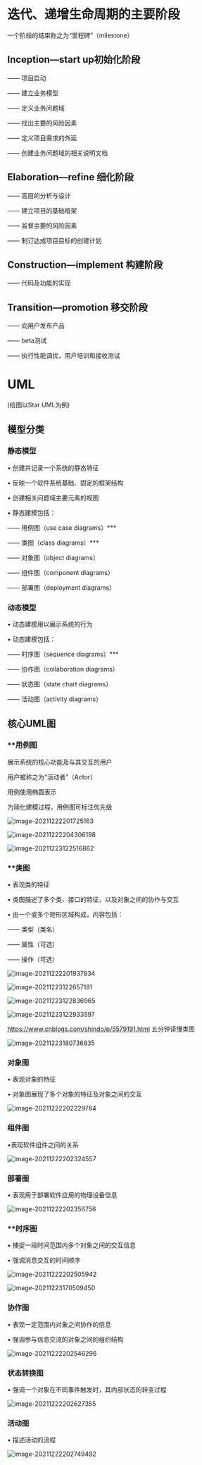 # 迭代、递增生命周期的主要阶段

一个阶段的结束称之为“里程碑”（milestone）

## Inception—start up初始化阶段

—— 项目启动

—— 建立业务模型

—— 定义业务问题域

—— 找出主要的风险因素

—— 定义项目需求的外延

—— 创建业务问题域的相关说明文档



## Elaboration—refine 细化阶段

—— 高层的分析与设计

—— 建立项目的基础框架

—— 监督主要的风险因素

—— 制订达成项目目标的创建计划



## Construction—implement 构建阶段

—— 代码及功能的实现



## Transition—promotion 移交阶段

—— 向用户发布产品

—— beta测试

—— 执行性能调优，用户培训和接收测试

# UML

(绘图以Star UML为例)

## 模型分类

### 静态模型

• 创建并记录一个系统的静态特征

• 反映一个软件系统基础、固定的框架结构

• 创建相关问题域主要元素的视图

• 静态建模包括：

—— 用例图（use case diagrams）***

—— 类图（class diagrams）***

—— 对象图（object diagrams）

—— 组件图（component diagrams）

—— 部署图（deployment diagrams）

### 动态模型

• 动态建模用以展示系统的行为

• 动态建模包括：

—— 时序图（sequence diagrams）***

—— 协作图（collaboration diagrams）

—— 状态图（state chart diagrams）

—— 活动图（activity diagrams）

## 核心UML图

### **用例图

展示系统的核心功能及与其交互的用户

用户被称之为“活动者”（Actor）

用例使用椭圆表示

为简化建模过程，用例图可标注优先级

![image-20211222201725163](.\img\image-20211222201725163.png)

![image-20211222204306198](.\img\image-20211222204306198.png)

![image-20211223122516862](.\img\image-20211223122516862.png)

### **类图

• 表现类的特征

• 类图描述了多个类、接口的特征，以及对象之间的协作与交互

• 由一个或多个矩形区域构成，内容包括：

—— 类型（类名）

—— 属性（可选）

—— 操作（可选）

![image-20211222201937834](.\img\image-20211222201937834.png)

![image-20211223122657181](.\img\image-20211223122657181.png)

![image-20211223122836965](.\img\image-20211223122836965.png)

![image-20211223122933597](.\img\image-20211223122933597.png)

https://www.cnblogs.com/shindo/p/5579191.html  五分钟读懂类图

![image-20211223180736835](.\img\image-20211223180736835.png)

### 对象图

• 表现对象的特征

• 对象图展现了多个对象的特征及对象之间的交互

![image-20211222202229784](.\img\image-20211222202229784.png)

### 组件图

•表现软件组件之间的关系

![image-20211222202324557](.\img\image-20211222202324557.png)

### 部署图

• 表现用于部署软件应用的物理设备信息

![image-20211222202356756](.\img\image-20211222202356756.png)

### **时序图

• 捕捉一段时间范围内多个对象之间的交互信息

• 强调消息交互的时间顺序

![image-20211222202505942](.\img\image-20211222202505942.png)

![image-20211223170509450](.\img\image-20211223170509450.png)

### 协作图

• 表现一定范围内对象之间协作的信息

• 强调参与信息交流的对象之间的组织结构

![image-20211222202546296](.\img\image-20211222202546296.png)

### 状态转换图

• 强调一个对象在不同事件触发时，其内部状态的转变过程

![image-20211222202627355](.\img\image-20211222202627355.png)

### 活动图

• 描述活动的流程

![image-20211222202749492](.\img\image-20211222202749492.png)

